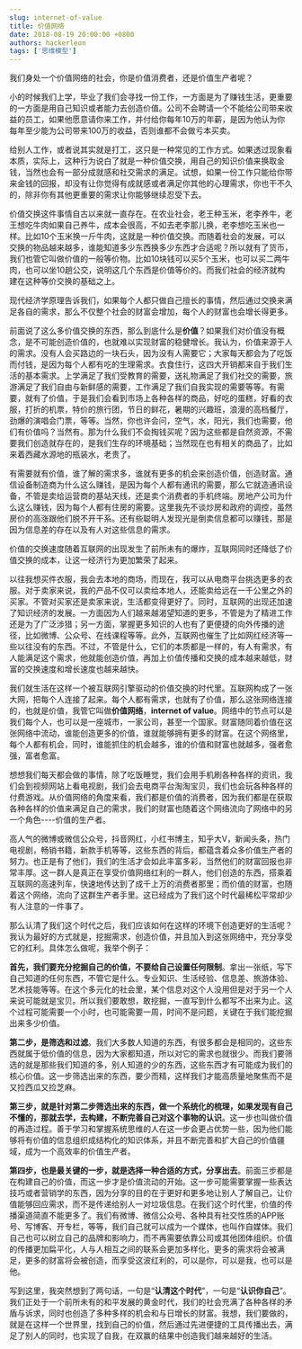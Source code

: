 ```yaml
---
slug: internet-of-value
title: 价值网络
date: 2018-08-19 20:00:00 +0800
authors: hackerleon
tags: ['思维模型']
---
```


我们身处一个价值网络的社会，你是价值消费者，还是价值生产者呢？

<!--truncate-->

小的时候我们上学，毕业了我们会寻找一份工作，一方面是为了赚钱生活，更重要的一方面是用自己知识或者能力去创造价值。公司不会聘请一个不能给公司带来收益的员工，如果他愿意请你来工作，并付给你每年10万的年薪，是因为他认为你每年至少能为公司带来100万的收益，否则谁都不会做亏本买卖。

给别人工作，或者说其实就是打工，这只是一种常见的工作方式。如果透过现象看本质，实际上，这种行为说白了就是一种价值交换，用自己的知识价值来换取金钱，当然也会有一部分成就感和社交需求的满足。试想，如果一份工作只能给你带来金钱的回报，却没有让你觉得有成就感或者满足你其他的心理需求，你也干不久的，除非你有其他更重要的需求让你能够继续忍受下去。

价值交换这件事情自古以来就一直存在。在农业社会，老王种玉米，老李养牛，老王想吃牛肉如果自己养牛，成本会很高，不如去老李那儿换，老李想吃玉米也一样。比如10个玉米换一斤牛肉，这就是一种价值交换。而随着社会的发展，可以交换的物品越来越多，谁能知道多少东西换多少东西才合适呢？所以就有了货币，我们也管它叫做价值的一般等价物。比如10块钱可以买5个玉米，也可以买二两牛肉，也可以坐10趟公交，说明这几个东西是价值等价的。而我们社会的经济就构建在这种等价交换的基础之上。

现代经济学原理告诉我们，如果每个人都只做自己擅长的事情，然后通过交换来满足各自的需求，那么不仅整个社会的财富会增加，每个人的财富也会增长得更多。

前面说了这么多价值交换的东西，那么到底什么是**价值**？如果我们对价值没有概念，是不可能创造价值的，也就难以实现财富的稳健增长。我认为，价值来源于人的需求。没有人会买路边的一块石头，因为没有人需要它；大家每天都会为了吃饭而付钱，是因为每个人都有吃的生理需求。衣食住行，这四大开销都来自于我们生活的基本需求。上学满足了我们受教育的需要，送礼物满足了我们社交的需要，旅游满足了我们自由与新鲜感的需要，工作满足了我们自我实现的需要等等。有需要，就有了价值，于是我们会看到市场上各种各样的商品，好吃的蛋糕，好看的衣服，打折的机票，特价的旅行团，节日的鲜花，暑期的兴趣班，浪漫的高档餐厅，劲爆的演唱会门票，等等。当然，你也许会问，空气，水，阳光，我们也需要，他们有价值吗？当然有。那为什么我们不会掏钱买呢？因为这些都是自然资源，不需要我们创造就存在的，是我们生存的环境基础；当然现在也有相关的商品了，比如来着西藏水源地的瓶装水，老贵了。

有需要就有价值，谁了解的需求多，谁就有更多的机会来创造价值，创造财富。通信设备制造商为什么这么赚钱，是因为每个人都有通讯的需要，那么它就造通讯设备，不管是卖给运营商的基站天线，还是卖个消费者的手机终端。房地产公司为什么这么赚钱，因为每个人都有住房的需要。这里我先不谈炒房和政府的调控，虽然房价的高涨跟他们脱不开干系。还有些聪明人发现光是倒卖信息都可以赚钱，那是因为信息差的存在以及有人对这些信息的需求。

价值的交换速度随着互联网的出现发生了前所未有的爆炸，互联网同时还降低了价值交换的成本，让这一经济行为更加繁荣了起来。

以往我想买件衣服，我会去本地的商场，而现在，我可以从电商平台挑选更多的衣服。对于卖家来说，我的产品不仅可以卖给本地人，还能卖给远在一千公里之外的买家。不管对买家还是卖家来说，生活都变得更好了。同时，互联网的出现还加速了知识经济的发展。一方面因为人们越来越渴望知道的更多，不管是为了精进工作还是为了广泛涉猎；另一方面，掌握更多知识的人也有了更便捷的向外传播的途径，比如微博、公众号、在线课程等等。此外，互联网也催生了比如网红经济等一些以往没有的东西。不过，不管是什么，它们的本质都是一样的，有人有需求，有人能满足这个需求，他就能创造价值，再加上价值传播和交换的成本越来越低，财富的交换速度和增长速度也越来越快。

我们就生活在这样一个被互联网引擎驱动的价值交换的时代里。互联网构成了一张大网，把每个人连接了起来。每个人都有需求，也就有了价值，那么这张网络连接的，也就是价值，我管它叫做**价值网络**，**internet of value**。网络中的节点可以是我们每个人，也可以是一座城市，一家公司，甚至一个国家。财富随同着价值在这张网络中流动，谁能创造更多的价值，谁就能够拥有更多的财富。在这个网络里，每个人都有机会，同时，谁能抓住的机会越多，谁的价值和财富也就越多，强者愈强，富者愈富。

想想我们每天都会做的事情，除了吃饭睡觉，我们会用手机刷各种各样的资讯，我们会到视频网站上看电视剧，我们会去电商平台淘淘宝贝，我们也会玩各种各样的付费游戏。从价值网络的角度来看，我们都是价值的消费者，因为我们都是在获取各种各样的价值来满足自己的需求，我们的财富也随着这个网络流向了网络中的另一个角色----价值的生产者。

高人气的微博或微信公众号，抖音网红，小红书博主，知乎大V，新闻头条，热门电视剧，畅销书籍，新款手机等等，这些东西的背后，都蕴含着众多价值生产者的努力。也正是有了他们，我们的生活才会如此丰富多彩，当然他们的财富回报也非常丰厚。这一群人是真正在享受价值网络红利的一群人，他们创造的东西，搭乘着互联网的高速列车，快速地传达到了成千上万的消费者那里；而价值的财富，也随着这个网络，流向了这群生产者手里。这已经成为了我们这个时代最稀松平常却少有人注意的一件事了。

那么认清了我们这个时代之后，我们应该如何在这样的环境下创造更好的生活呢？我认为最好的方式就是，挖掘需求，创造价值，并且加入到这张网络中，充分享受它的红利。具体怎么做呢，我举个例子：

**首先，我们要充分挖掘自己的价值，不要给自己设置任何限制**。拿出一张纸，写下自己知道的任何东西，不管它是什么。专业知识、生活经验、信息差、旅游体验、艺术技能等等。在这个多元化的社会里，某个信息对这个人没用但是对于另一个人来说可能就是宝贝。所以我们要敢想，敢挖掘，一直写到什么都写不出来为止。这个过程可能需要一个小时，也可能需要一周，时间不是问题，关键在于我们能挖掘出来多少价值。

**第二步，是筛选和过滤**。我们大多数人知道的东西，有很多都会是相同的，这些东西就属于低价值的信息，因为大家都知道，所以对它的需求也就很少。而我们要筛选的就是那些我们知道的多，别人知道的少的东西，这些东西才有可能成为我们的核心价值。这一步筛选出来的东西，要少而精，这样我们才能高质量地聚焦而不是又捡西瓜又捡芝麻。

**第三步，就是针对第二步筛选出来的东西，做一个系统化的梳理，如果发现有自己不懂的，那就去学，去构建，不断完善自己对这个事物的认识**。这一步也叫做价值的再造过程。善于学习和掌握系统思维的人在这一步会更占优势一些，因为他们能够将有价值的信息组织成结构化的知识体系，并且不断完善和扩大自己的价值疆域，成为一个高效率的价值生产者。

**第四步，也是最关键的一步，就是选择一种合适的方式，分享出去**。前面三步都是在构建自己的价值，而这一步才是价值流动的开始。这一步可能需要掌握一些表达技巧或者营销学的东西，因为分享的目的在于更好和更多地让别人了解自己，让价值能够回应需求，而不是传递给别人一对垃圾信息。在我们这个时代里，价值的传播渠道简直不能更多了。我们有微博、微信公众号、各种具有社交性质的APP账号、写博客、开专栏，等等，我们自己就可以成为一个媒体，也叫作自媒体。我们自己也可以树立自己的品牌和影响力，而不再需要依靠公司或其他团体组织。价值的传播更加扁平化，人与人相互之间的联系会更加多样化，更多的需求将会被满足，更多的财富将会被创造，而享受这波红利的，可以是你，可以是我，也可以是他。

写到这里，我突然想到了两句话，一句是“**认清这个时代**”，一句是“**认识你自己**”。我们正处于一个前所未有的和平发展的黄金时代，我们的社会充满了各种各样的矛盾与诉求，同时也创造了多种多样的机会和与日增长的财富。我想，我们要做的，就是在这样一个世界里，找到自己的价值，然后通过先进便捷的工具传播出去，满足了别人的同时，也实现了自我，在双赢的结果中创造我们越来越好的生活。
